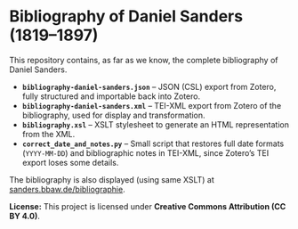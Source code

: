 # Bibliography of Daniel Sanders (1819–1897)

This repository contains, as far as we know, the complete bibliography of Daniel Sanders.  

- **`bibliography-daniel-sanders.json`** – JSON (CSL) export from Zotero, fully structured and importable back into Zotero.  
- **`bibliography-daniel-sanders.xml`** – TEI-XML export from Zotero of the bibliography, used for display and transformation.  
- **`bibliography.xsl`** – XSLT stylesheet to generate an HTML representation from the XML.  
- **`correct_date_and_notes.py`** – Small script that restores full date formats (`YYYY-MM-DD`) and bibliographic notes in TEI-XML, since Zotero’s TEI export loses some details.  

The bibliography is also displayed (using same XSLT) at [sanders.bbaw.de/bibliographie](https://sanders.bbaw.de/bibliographie).  

**License:** This project is licensed under **Creative Commons Attribution (CC BY 4.0)**.
